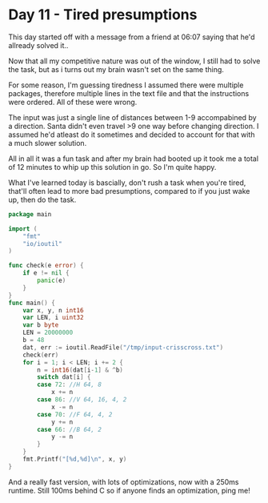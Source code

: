 # Day 11 - Tired presumptions

This day started off with a message from a friend at 06:07 saying that he'd allready solved it..

Now that all my competitive nature was out of the window, I still had to solve the task, but as i turns out my brain wasn't set on the same thing.

For some reason, I'm guessing tiredness I assumed there were multiple packages, therefore multiple lines in the text file and that the instructions were ordered. All of these were wrong.

The input was just a single line of distances between 1-9 accompabined by a direction. Santa didn't even travel >9 one way before changing direction. I assumed he'd atleast do it sometimes and decided to account for that with a much slower solution.

All in all it was a fun task and after my brain had booted up it took me a total of 12 minutes to whip up this solution in go. So I'm quite happy.

What I've learned today is bascially, don't rush a task when you're tired, that'll often lead to more bad presumptions, compared to if you just wake up, then do the task.

```go
package main

import (
	"fmt"
	"io/ioutil"
)

func check(e error) {
	if e != nil {
		panic(e)
	}
}
func main() {
	var x, y, n int16
	var LEN, i uint32
	var b byte
	LEN = 20000000
	b = 48
	dat, err := ioutil.ReadFile("/tmp/input-crisscross.txt")
	check(err)
	for i = 1; i < LEN; i += 2 {
		n = int16(dat[i-1] & ^b)
		switch dat[i] {
		case 72: //H 64, 8
			x += n
		case 86: //V 64, 16, 4, 2
			x -= n
		case 70: //F 64, 4, 2
			y += n
		case 66: //B 64, 2
			y -= n
		}
	}
	fmt.Printf("[%d,%d]\n", x, y)
}
```

And a really fast version, with lots of optimizations, now with a 250ms runtime. Still 100ms behind C so if anyone finds an optimization, ping me!
